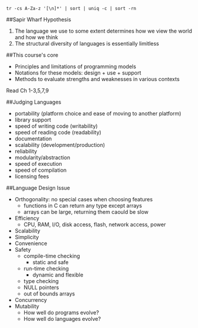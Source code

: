 `tr -cs A-Za-z '[\n]*' | sort | uniq -c | sort -rn`

##Sapir Wharf Hypothesis

1. The language we use to some extent determines how we view the world and how we think
2. The structural diversity of languages is essentially limitless

##This course's core

- Principles and limitations of programming models
- Notations for these models: design + use + support
- Methods to evaluate strengths and weaknesses in various contexts

Read Ch 1-3,5,7,9

##Judging Languages

- portability (platform choice and ease of moving to another platform)
- library support
- speed of writing code (writability)
- speed of reading code (readability)
- documentation
- scalability (development/production)
- reliability
- modularity/abstraction
- speed of execution
- speed of compilation
- licensing fees

##Language Design Issue

- Orthogonality: no special cases when choosing features
    - functions in C can return any type except arrays
    - arrays can be large, returning them caould be slow
- Efficiency
    - CPU, RAM, I/O, disk access, flash, network access, power
- Scalability
- Simplicity
- Convenience
- Safety
    - compile-time checking
        - static and safe
    - run-time checking
        - dynamic and flexible
    - type checking
    - NULL pointers
    - out of bounds arrays
- Concurrency
- Mutability
    - How well do programs evolve?
    - How well do languages evolve?
